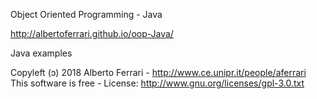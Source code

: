 Object Oriented Programming - Java

http://albertoferrari.github.io/oop-Java/

Java examples

Copyleft (ɔ) 2018 Alberto Ferrari - http://www.ce.unipr.it/people/aferrari
This software is free - License: http://www.gnu.org/licenses/gpl-3.0.txt

